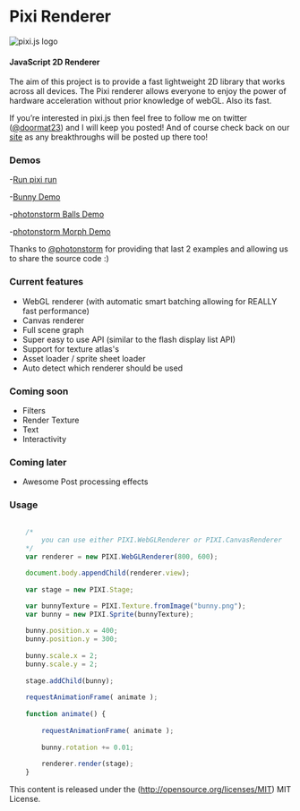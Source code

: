 Pixi Renderer
=============

![pixi.js logo](http://www.goodboydigital.com/pixijs/logo_small.png)

#### JavaScript 2D Renderer ####

The aim of this project is to provide a fast lightweight 2D library that works
across all devices. The Pixi renderer allows everyone to enjoy the power of
hardware acceleration without prior knowledge of webGL. Also its fast.

If you’re interested in pixi.js then feel free to follow me on twitter
([@doormat23](https://twitter.com/doormat23)) and I will keep you posted!  And of course check back on our
[site](<http://www.goodboydigital.com/blog/>) as any breakthroughs will be
posted up there too!

### Demos ###

-[Run pixi run](<http://www.goodboydigital.com/runpixierun/>)

-[Bunny Demo](<http://www.goodboydigital.com/pixijs/bunnymark>)


-[photonstorm Balls Demo](<http://gametest.mobi/pixi/balls/>)

-[photonstorm Morph Demo](<http://gametest.mobi/pixi/morph/>)

Thanks to [@photonstorm](https://twitter.com/photonstorm) for providing that last 2 examples and allowing us to share the source code :)

### Current features ###

- WebGL renderer (with automatic smart batching allowing for REALLY fast performance) 
- Canvas renderer 
- Full scene graph 
- Super easy to use API (similar to the flash display list API) 
- Support for texture atlas's 
- Asset loader / sprite sheet loader 
- Auto detect which renderer should be used

### Coming soon ###

- Filters 
- Render Texture 
- Text 
- Interactivity

### Coming later ###

-   Awesome Post processing effects

### Usage ###

```javascript
	
	/*
		you can use either PIXI.WebGLRenderer or PIXI.CanvasRenderer
	*/
	var renderer = new PIXI.WebGLRenderer(800, 600); 

	document.body.appendChild(renderer.view);
	
	var stage = new PIXI.Stage;

	var bunnyTexture = PIXI.Texture.fromImage("bunny.png");
	var bunny = new PIXI.Sprite(bunnyTexture);
	
	bunny.position.x = 400;
	bunny.position.y = 300;
	
	bunny.scale.x = 2;
	bunny.scale.y = 2;
	
	stage.addChild(bunny);
	
	requestAnimationFrame( animate );
	
	function animate() {
		
		requestAnimationFrame( animate );
		
		bunny.rotation += 0.01;
		
		renderer.render(stage);
	}
```

This content is released under the (http://opensource.org/licenses/MIT) MIT License.


